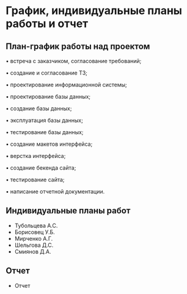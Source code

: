 # График, индивидуальные планы работы и отчет

## План-график работы над проектом

•	встреча с заказчиком, согласование требований;

•	создание и согласование ТЗ;

•	проектирование информационной системы;

•	проектирование базы данных;

•	создание базы данных;

•	эксплуатация базы данных;

•	тестирование базы данных;

•	создание макетов интерфейса;

•	верстка интерфейса;

•	создание бекенда сайта;

•	тестирование сайта;

•	написание отчетной документации. 


## Индивидуальные планы работ

- Тубольцева А.С.
- Борисовец У.Б.
- Мирченко А.Г.
- Шельгова Д.С.
- Смиянов Д.А.

## Отчет

- Отчет
